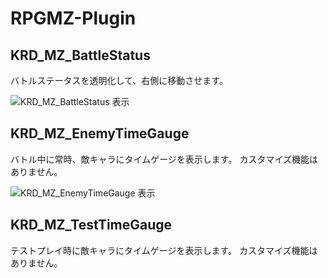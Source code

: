 # RPGMZ-Plugin

## KRD_MZ_BattleStatus

バトルステータスを透明化して、右側に移動させます。

![KRD_MZ_BattleStatus 表示](https://github.com/kuroudo119/RPGMZ-Plugin/blob/master/WS000092.jpg "バトルステータス透明化")

## KRD_MZ_EnemyTimeGauge

バトル中に常時、敵キャラにタイムゲージを表示します。
カスタマイズ機能はありません。

![KRD_MZ_EnemyTimeGauge 表示](https://github.com/kuroudo119/RPGMZ-Plugin/blob/master/WS000083.jpg "敵タイムゲージ")

## KRD_MZ_TestTimeGauge

テストプレイ時に敵キャラにタイムゲージを表示します。
カスタマイズ機能はありません。

